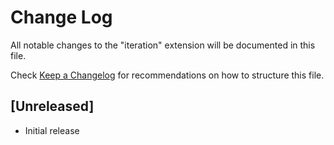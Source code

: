 # Change Log
All notable changes to the "iteration" extension will be documented in this file.

Check [Keep a Changelog](http://keepachangelog.com/) for recommendations on how to structure this file.

## [Unreleased]
- Initial release
